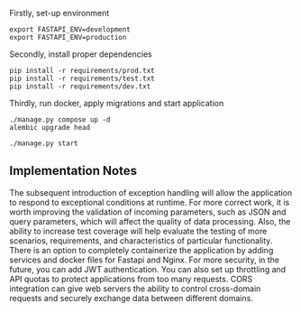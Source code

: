 Firstly, set-up environment
```
export FASTAPI_ENV=development
export FASTAPI_ENV=production
```
Secondly, install proper dependencies
```
pip install -r requirements/prod.txt
pip install -r requirements/test.txt
pip install -r requirements/dev.txt
```
Thirdly, run docker, apply migrations and start application
```
./manage.py compose up -d
alembic upgrade head

./manage.py start
```

## Implementation Notes
The subsequent introduction of exception handling will allow the application to respond to exceptional conditions at 
runtime.  For more correct work, it is worth improving the validation of incoming parameters, such as JSON and query 
parameters, which will affect the quality of data processing.  Also, the ability to increase test coverage will help 
evaluate the testing of more scenarios, requirements, and characteristics of particular functionality.  There is an 
option to completely containerize the application by adding services and docker files for Fastapi and Nginx.  For more 
security, in the future, you can add JWT authentication.  You can also set up throttling and API quotas to protect 
applications from too many requests. CORS integration can give web servers the ability to control cross-domain requests 
and securely exchange data between different domains.